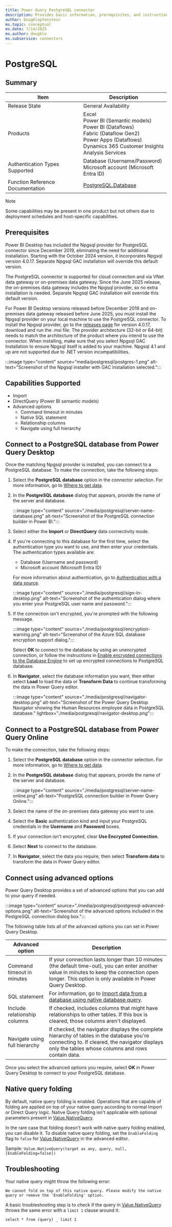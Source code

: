 ```yaml
---
title: Power Query PostgreSQL connector
description: Provides basic information, prerequisites, and instructions on how to connect to your database, along with native query folding instructions and troubleshooting tips.
author: DougKlopfenstein
ms.topic: conceptual
ms.date: 7/14/2025
ms.author: dougklo
ms.subservice: connectors
---
```


# PostgreSQL

## Summary

| Item | Description |
| ---- | ----------- |
| Release State | General Availability |
| Products | Excel<br/>Power BI (Semantic models)<br/>Power BI (Dataflows)<br/>Fabric (Dataflow Gen2)<br/>Power Apps (Dataflows)<br/>Dynamics 365 Customer Insights<br/>Analysis Services |
| Authentication Types Supported | Database (Username/Password)<br/>Microsoft account (Microsoft Entra ID) |
| Function Reference Documentation | [PostgreSQL.Database](/powerquery-m/postgresql-database) |

> [!NOTE]
> Some capabilities may be present in one product but not others due to deployment schedules and host-specific capabilities.

## Prerequisites

Power BI Desktop has included the Npgsql provider for PostgreSQL connector since December 2019, eliminating the need for additional installation. Starting with the October 2024 version, it incorporates Npgsql version 4.0.17. Separate Npgsql GAC installation will override this default version.

The PostgreSQL connector is supported for cloud connection and via VNet data gateway or on-premises data gateway. Since the June 2025 release, the on-premises data gateway includes the Npgsql provider, so no extra installation is needed. Separate Npgsql GAC installation will override this default version.

For Power BI Desktop versions released before December 2019 and on-premises data gateway released before June 2025, you must install the Npgsql provider on your local machine to use the PostgreSQL connector. To install the Npgsql provider, go to the [releases page](https://github.com/npgsql/npgsql/releases/tag/v4.0.17) for version 4.0.17, download and run the .msi file. The provider architecture (32-bit or 64-bit) needs to match the architecture of the product where you intend to use the connector. When installing, make sure that you select Npgsql GAC Installation to ensure Npgsql itself is added to your machine. Npgsql 4.1 and up are not supported due to .NET version incompatibilities.

:::image type="content" source="media/postgresql/postgres-1.png" alt-text="Screenshot of the Npgsql installer with GAC Installation selected.":::

## Capabilities Supported

- Import
- DirectQuery (Power BI semantic models)
- Advanced options
  - Command timeout in minutes
  - Native SQL statement
  - Relationship columns
  - Navigate using full hierarchy

## Connect to a PostgreSQL database from Power Query Desktop

Once the matching Npgsql provider is installed, you can connect to a PostgreSQL database. To make the connection, take the following steps:

1. Select the **PostgreSQL database** option in the connector selection. For more information, go to [Where to get data](../where-to-get-data.md).

2. In the **PostgreSQL database** dialog that appears, provide the name of the server and database.

   :::image type="content" source="./media/postgresql/server-name-database.png" alt-text="Screenshot of the PostgreSQL connection builder in Power BI.":::

3. Select either the **Import** or **DirectQuery** data connectivity mode.

4. If you're connecting to this database for the first time, select the authentication type you want to use, and then enter your credentials. The authentication types available are:

   * Database (Username and password)
   * Microsoft account (Microsoft Entra ID)

   For more information about authentication, go to [Authentication with a data source](../connectorauthentication.md).

   :::image type="content" source="./media/postgresql/sign-in-desktop.png" alt-text="Screenshot of the authentication dialog where you enter your PostgreSQL user name and password.":::

5. If the connection isn't encrypted, you're prompted with the following message.

   :::image type="content" source="./media/postgresql/encryption-warning.png" alt-text="Screenshot of the Azure SQL database encryption support dialog.":::

   Select **OK** to connect to the database by using an unencrypted connection, or follow the instructions in [Enable encrypted connections to the Database Engine](/sql/database-engine/configure-windows/enable-encrypted-connections-to-the-database-engine) to set up encrypted connections to PostgreSQL database.

6. In **Navigator**, select the database information you want, then either select **Load** to load the data or **Transform Data** to continue transforming the data in Power Query editor.

   :::image type="content" source="./media/postgresql/navigator-desktop.png" alt-text="Screenshot of the Power Query Desktop Navigator showing the Human Resources employee data in PostgreSQL database." lightbox="./media/postgresql/navigator-desktop.png":::

## Connect to a PostgreSQL database from Power Query Online

To make the connection, take the following steps:

1. Select the **PostgreSQL database** option in the connector selection. For more information, go to [Where to get data](../where-to-get-data.md).

2. In the **PostgreSQL database** dialog that appears, provide the name of the server and database.

   :::image type="content" source="./media/postgresql/server-name-online.png" alt-text="PostgreSQL connection builder in Power Query Online.":::

3. Select the name of the on-premises data gateway you want to use.

4. Select the **Basic** authentication kind and input your PostgreSQL credentials in the **Username** and **Password** boxes.

5. If your connection isn't encrypted, clear **Use Encrypted Connection**.

6. Select **Next** to connect to the database.

7. In **Navigator**, select the data you require, then select **Transform data** to transform the data in Power Query editor.

## Connect using advanced options

Power Query Desktop provides a set of advanced options that you can add to your query if needed.

:::image type="content" source="./media/postgresql/postgresql-advanced-options.png" alt-text="Screenshot of the advanced options included in the PostgreSQL connection dialog box.":::

The following table lists all of the advanced options you can set in Power Query Desktop.

| Advanced option | Description |
| --------------- | ----------- |
| Command timeout in minutes | If your connection lasts longer than 10 minutes (the default time-out), you can enter another value in minutes to keep the connection open longer. This option is only available in Power Query Desktop. |
| SQL statement | For information, go to [Import data from a database using native database query](../native-database-query.md). |
| Include relationship columns | If checked, includes columns that might have relationships to other tables. If this box is cleared, those columns aren't displayed. |
| Navigate using full hierarchy | If checked, the navigator displays the complete hierarchy of tables in the database you're connecting to. If cleared, the navigator displays only the tables whose columns and rows contain data. |

Once you select the advanced options you require, select **OK** in Power Query Desktop to connect to your PostgreSQL database.

## Native query folding

By default, native query folding is enabled. Operations that are capable of folding are applied on top of your native query according to normal Import or Direct Query logic. Native Query folding isn't applicable with optional parameters present in [Value.NativeQuery](/powerquery-m/value-nativequery).

In the rare case that folding doesn't work with native query folding enabled, you can disable it. To disable native query folding, set the `EnableFolding` flag to `false` for [Value.NativeQuery](/powerquery-m/value-nativequery) in the advanced editor.

Sample:
`Value.NativeQuery(target as any, query, null, [EnableFolding=false])`

## Troubleshooting

Your native query might throw the following error:

`We cannot fold on top of this native query. Please modify the native query or remove the 'EnableFolding' option.`

A basic troubleshooting step is to check if the query in [Value.NativeQuery](/powerquery-m/value-nativequery) throws the same error with a `limit 1` clause around it:

`select * from (query) _ limit 1`
